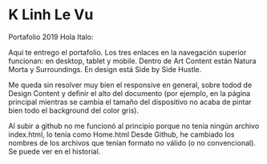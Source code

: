 # K Linh Le Vu
Portafolio 2019
Hola Italo:

Aquí te entrego el portafolio. Los tres enlaces en la navegación superior funcionan: en desktop, tablet y mobile. Dentro de Art Content están Natura Morta y Surroundings. En design está Side by Side Hustle. 

Me queda sin resolver muy bien el responsive en general, sobre todod de Design Content y definir el alto del documento (por ejemplo, en la página principal mientras se cambia el tamaño del dispositivo no acaba de pintar bien todo el background del color gris).

Al subir a github no me funcionó al principio porque no tenía ningún archivo index.html, lo tenía como Home.html
Desde Github, he cambiado los nombres de los archivos que tenían formato no válido (o no convencional). Se puede ver en el historial. 

